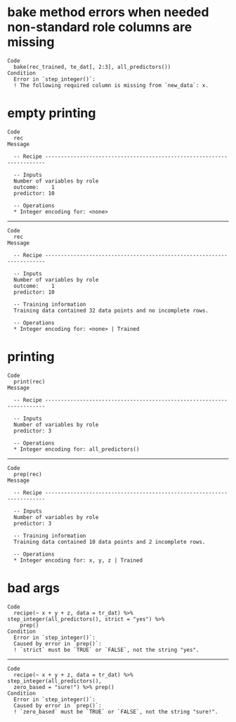 # bake method errors when needed non-standard role columns are missing

    Code
      bake(rec_trained, te_dat[, 2:3], all_predictors())
    Condition
      Error in `step_integer()`:
      ! The following required column is missing from `new_data`: x.

# empty printing

    Code
      rec
    Message
      
      -- Recipe ----------------------------------------------------------------------
      
      -- Inputs 
      Number of variables by role
      outcome:    1
      predictor: 10
      
      -- Operations 
      * Integer encoding for: <none>

---

    Code
      rec
    Message
      
      -- Recipe ----------------------------------------------------------------------
      
      -- Inputs 
      Number of variables by role
      outcome:    1
      predictor: 10
      
      -- Training information 
      Training data contained 32 data points and no incomplete rows.
      
      -- Operations 
      * Integer encoding for: <none> | Trained

# printing

    Code
      print(rec)
    Message
      
      -- Recipe ----------------------------------------------------------------------
      
      -- Inputs 
      Number of variables by role
      predictor: 3
      
      -- Operations 
      * Integer encoding for: all_predictors()

---

    Code
      prep(rec)
    Message
      
      -- Recipe ----------------------------------------------------------------------
      
      -- Inputs 
      Number of variables by role
      predictor: 3
      
      -- Training information 
      Training data contained 10 data points and 2 incomplete rows.
      
      -- Operations 
      * Integer encoding for: x, y, z | Trained

# bad args

    Code
      recipe(~ x + y + z, data = tr_dat) %>% step_integer(all_predictors(), strict = "yes") %>%
        prep()
    Condition
      Error in `step_integer()`:
      Caused by error in `prep()`:
      ! `strict` must be `TRUE` or `FALSE`, not the string "yes".

---

    Code
      recipe(~ x + y + z, data = tr_dat) %>% step_integer(all_predictors(),
      zero_based = "sure!") %>% prep()
    Condition
      Error in `step_integer()`:
      Caused by error in `prep()`:
      ! `zero_based` must be `TRUE` or `FALSE`, not the string "sure!".

